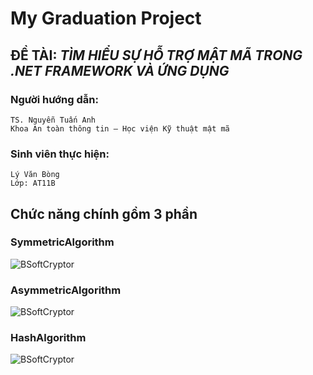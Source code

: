 # My Graduation Project
## __ĐỀ TÀI:__ *TÌM HIỂU SỰ HỖ TRỢ MẬT MÃ TRONG .NET FRAMEWORK VÀ ỨNG DỤNG*

### Người hướng dẫn:
```
TS. Nguyễn Tuấn Anh
Khoa An toàn thông tin – Học viện Kỹ thuật mật mã
```

### Sinh viên thực hiện:
```
Lý Văn Bòng
Lớp: AT11B
```

## Chức năng chính gồm 3 phần
### SymmetricAlgorithm
![BSoftCryptor](https://github.com/hopegroup/MyGraduationProject/blob/master/Image/uisymmetrialgorithm.jpg)
### AsymmetricAlgorithm
![BSoftCryptor](https://github.com/hopegroup/MyGraduationProject/blob/master/Image/asymmetricalgorithm.jpg)
### HashAlgorithm
![BSoftCryptor](https://github.com/hopegroup/MyGraduationProject/blob/master/Image/uihashalgorithm.jpg)

